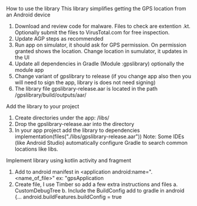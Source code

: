 How to use the library
This library simplifies getting the GPS location from an Android device
1. Download and review code for malware. Files to check are extention .kt. Optionally submit the files to VirusTotal.com for free inspection.
2. Update AGP steps as recommended
3. Run app on simulator, it should ask for GPS permission. On permission granted shows the location. Change location in sumulator, it updates in the UI
4. Update all dependencies in Gradle (Module :gpslibrary) optionally the module app
5. Change variant of gpslibrary to release (if you change app also then you will need to sign the app, library is does not need signing)
6. The library file gpslibrary-release.aar is located in the path /gpslibrary/build/outputs/aar/

Add the library to your project
1. Create directories under the app: /libs/
2. Drop the gpslibrary-release.aar into the directory
3. In your app project add the library to dependencies implementation(files("./libs/gpslibrary-release.aar"))
   Note: Some IDEs (like Android Studio) automatically configure Gradle to search common locations like libs. 

Implement library using kotlin activity and fragment
1. Add to android manifest in <application   android:name=".<name_of_file>" ex: "gpsApplication
2. Create file, I use Timber so add a few extra instructions and files
   a. CustomDebugTree
   b. Include the BuildConfig add to gradle in android {...  android.buildFeatures.buildConfig = true
